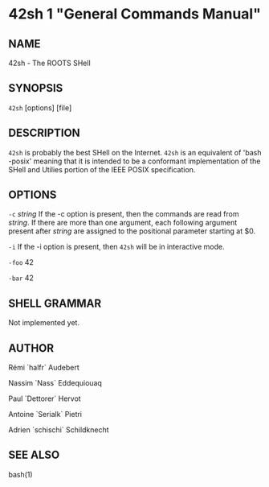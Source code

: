 42sh 1 "General Commands Manual"
================================

NAME
----

42sh - The ROOTS SHell

SYNOPSIS
--------

`42sh` [options] [file]

DESCRIPTION
-----------

`42sh` is probably the best SHell on the Internet. `42sh` is an equivalent of
'bash -posix' meaning that it is intended to be a conformant implementation of
the SHell and Utilies portion of the IEEE POSIX specification.

OPTIONS
-------

`-c` *string*
  If the -c option is present, then the commands are read from *string*.
  If there are more than one argument, each following argument present after
*string* are assigned to the positional parameter starting at $0.

`-i`
  If the -i option is present, then `42sh` will be in interactive mode.

`-foo` 42

`-bar` 42

SHELL GRAMMAR
-------------

Not implemented yet.

AUTHOR
------

Rémi \`halfr\` Audebert

Nassim \`Nass\` Eddequiouaq

Paul \`Dettorer\` Hervot

Antoine \`Serialk\` Pietri

Adrien \`schischi\` Schildknecht

SEE ALSO
--------

bash(1)

